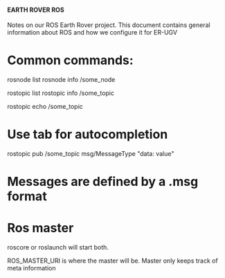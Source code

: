 #### EARTH ROVER ROS ####

Notes on our ROS Earth Rover project.
This document contains general information about ROS and how we configure it for ER-UGV

# Common commands:

rosnode list
rosnode info /some_node

rostopic list
rostopic info /some_topic

rostopic echo /some_topic

# Use tab for autocompletion
rostopic pub /some_topic msg/MessageType "data: value" 

# Messages are defined by a .msg format

# Ros master
roscore or roslaunch will start both.

ROS_MASTER_URI is where the master will be.
Master only keeps track of meta information

